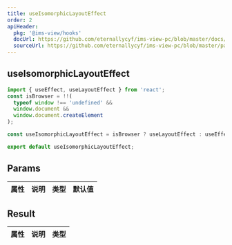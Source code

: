 ```yaml
---
title: useIsomorphicLayoutEffect
order: 2
apiHeader:
  pkg: '@ims-view/hooks'
  docUrl: https://github.com/eternallycyf/ims-view-pc/blob/master/docs/hooks/useIsomorphicLayoutEffect/index.md
  sourceUrl: https://github.com/eternallycyf/ims-view-pc/blob/master/packages/hooks/src/useIsomorphicLayoutEffect/index.ts
---
```


## useIsomorphicLayoutEffect

```ts
import { useEffect, useLayoutEffect } from 'react';
const isBrowser = !!(
  typeof window !== 'undefined' &&
  window.document &&
  window.document.createElement
);

const useIsomorphicLayoutEffect = isBrowser ? useLayoutEffect : useEffect;

export default useIsomorphicLayoutEffect;
```

## Params

| 属性 | 说明 | 类型 | 默认值 |
| ---- | ---- | ---- | ------ |

## Result

| 属性 | 说明 | 类型 |
| ---- | ---- | ---- |
